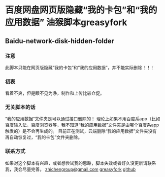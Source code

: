 # 百度网盘网页版隐藏“我的卡包”和“我的应用数据” 油猴脚本greasyfork
## Baidu-network-disk-hidden-folder
### 注意
此脚本只能在网页版隐藏“我的卡包”和“我的应用数据”，并不能实际删除！！！
### 初衷
看着不爽，但是眼不见为净，制作和上传比较仓促。
### 无关脚本的话
“我的应用数据”文件夹是可以通过接口删除的！
理论上如果不用百度系app（比如百度输入法，百度浏览器等，我不知道“我的应用数据”文件夹是由哪个百度系app触发的）是不会再生成的。
目前正在测试，云端删除“我的应用数据”文件夹没有再自动恢复过，“我的卡包”文件夹删除。
### 联系方式
如果对这个脚本有兴趣，或者想尝试我的思路，脚本失效或者好久没更新请联系我，我会尽量完善。
zhichengroup@gmail.com   [greasyfork](https://greasyfork.org/scripts/371821)   [github](https://github.com/zhichengroup/Baidu-network-disk-hidden-folder)
